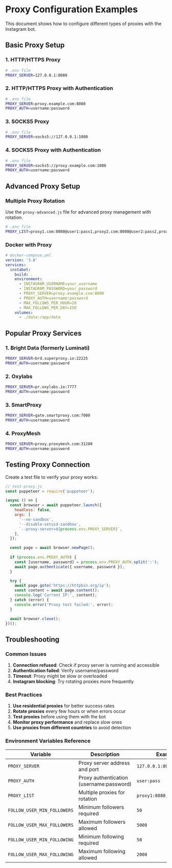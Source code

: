 # Proxy Configuration Examples

This document shows how to configure different types of proxies with the Instagram bot.

## Basic Proxy Setup

### 1. HTTP/HTTPS Proxy

```bash
# .env file
PROXY_SERVER=127.0.0.1:8080
```

### 2. HTTP/HTTPS Proxy with Authentication

```bash
# .env file
PROXY_SERVER=proxy.example.com:8080
PROXY_AUTH=username:password
```

### 3. SOCKS5 Proxy

```bash
# .env file
PROXY_SERVER=socks5://127.0.0.1:1080
```

### 4. SOCKS5 Proxy with Authentication

```bash
# .env file
PROXY_SERVER=socks5://proxy.example.com:1080
PROXY_AUTH=username:password
```

## Advanced Proxy Setup

### Multiple Proxy Rotation

Use the `proxy-advanced.js` file for advanced proxy management with rotation.

```bash
# .env file
PROXY_LIST=proxy1.com:8080@user1:pass1,proxy2.com:8080@user2:pass2,proxy3.com:8080
```

### Docker with Proxy

```yaml
# docker-compose.yml
version: '3.8'
services:
  instabot:
    build: .
    environment:
      - INSTAGRAM_USERNAME=your_username
      - INSTAGRAM_PASSWORD=your_password
      - PROXY_SERVER=proxy.example.com:8080
      - PROXY_AUTH=username:password
      - MAX_FOLLOWS_PER_HOUR=20
      - MAX_FOLLOWS_PER_DAY=150
    volumes:
      - ./data:/app/data
```

## Popular Proxy Services

### 1. Bright Data (formerly Luminati)
```bash
PROXY_SERVER=brd.superproxy.io:22225
PROXY_AUTH=username:password
```

### 2. Oxylabs
```bash
PROXY_SERVER=pr.oxylabs.io:7777
PROXY_AUTH=username:password
```

### 3. SmartProxy
```bash
PROXY_SERVER=gate.smartproxy.com:7000
PROXY_AUTH=username:password
```

### 4. ProxyMesh
```bash
PROXY_SERVER=proxy.proxymesh.com:31280
PROXY_AUTH=username:password
```

## Testing Proxy Connection

Create a test file to verify your proxy works:

```javascript
// test-proxy.js
const puppeteer = require('puppeteer');

(async () => {
  const browser = await puppeteer.launch({
    headless: false,
    args: [
      '--no-sandbox',
      '--disable-setuid-sandbox',
      `--proxy-server=${process.env.PROXY_SERVER}`,
    ],
  });

  const page = await browser.newPage();
  
  if (process.env.PROXY_AUTH) {
    const [username, password] = process.env.PROXY_AUTH.split(':');
    await page.authenticate({ username, password });
  }

  try {
    await page.goto('https://httpbin.org/ip');
    const content = await page.content();
    console.log('Current IP:', content);
  } catch (error) {
    console.error('Proxy test failed:', error);
  }

  await browser.close();
})();
```

## Troubleshooting

### Common Issues

1. **Connection refused**: Check if proxy server is running and accessible
2. **Authentication failed**: Verify username/password
3. **Timeout**: Proxy might be slow or overloaded
4. **Instagram blocking**: Try rotating proxies more frequently

### Best Practices

1. **Use residential proxies** for better success rates
2. **Rotate proxies** every few hours or when errors occur
3. **Test proxies** before using them with the bot
4. **Monitor proxy performance** and replace slow ones
5. **Use proxies from different countries** to avoid detection

### Environment Variables Reference

| Variable | Description | Example |
|----------|-------------|---------|
| `PROXY_SERVER` | Proxy server address and port | `127.0.0.1:8080` |
| `PROXY_AUTH` | Proxy authentication (username:password) | `user:pass` |
| `PROXY_LIST` | Multiple proxies for rotation | `proxy1:8080,proxy2:8080` |
| `FOLLOW_USER_MIN_FOLLOWERS` | Minimum followers required | `50` |
| `FOLLOW_USER_MAX_FOLLOWERS` | Maximum followers allowed | `5000` |
| `FOLLOW_USER_MIN_FOLLOWING` | Minimum following required | `50` |
| `FOLLOW_USER_MAX_FOLLOWING` | Maximum following allowed | `2000` | 
